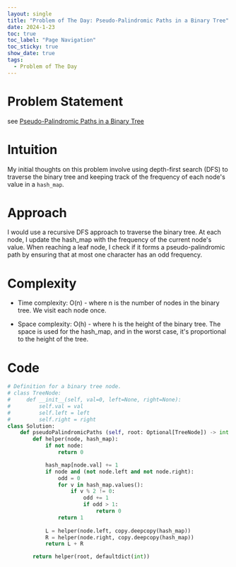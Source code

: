 ```yaml
---
layout: single
title: "Problem of The Day: Pseudo-Palindromic Paths in a Binary Tree"
date: 2024-1-23
toc: true
toc_label: "Page Navigation"
toc_sticky: true
show_date: true
tags:
  - Problem of The Day
---
```

# Problem Statement
see [Pseudo-Palindromic Paths in a Binary Tree](https://leetcode.com/problems/pseudo-palindromic-paths-in-a-binary-tree/description/?envType=daily-question&envId=2024-01-24)

# Intuition
My initial thoughts on this problem involve using depth-first search (DFS) to traverse the binary tree and keeping track of the frequency of each node's value in a `hash_map`.

# Approach
I would use a recursive DFS approach to traverse the binary tree. At each node, I update the hash_map with the frequency of the current node's value. When reaching a leaf node, I check if it forms a pseudo-palindromic path by ensuring that at most one character has an odd frequency.

# Complexity
- Time complexity:
O(n) - where n is the number of nodes in the binary tree. We visit each node once.

- Space complexity:
O(h) - where h is the height of the binary tree. The space is used for the hash_map, and in the worst case, it's proportional to the height of the tree.

# Code
```python
# Definition for a binary tree node.
# class TreeNode:
#     def __init__(self, val=0, left=None, right=None):
#         self.val = val
#         self.left = left
#         self.right = right
class Solution:
    def pseudoPalindromicPaths (self, root: Optional[TreeNode]) -> int:
        def helper(node, hash_map):
            if not node:
                return 0

            hash_map[node.val] += 1
            if node and (not node.left and not node.right):
                odd = 0
                for v in hash_map.values():
                    if v % 2 != 0:
                        odd += 1
                        if odd > 1:
                            return 0
                return 1
           
            L = helper(node.left, copy.deepcopy(hash_map))
            R = helper(node.right, copy.deepcopy(hash_map))
            return L + R

        return helper(root, defaultdict(int))
```